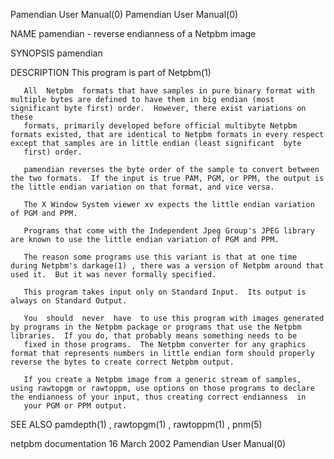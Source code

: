 Pamendian User Manual(0)                                                                                                                                                             Pamendian User Manual(0)



NAME
       pamendian - reverse endianness of a Netpbm image


SYNOPSIS
       pamendian


DESCRIPTION
       This program is part of Netpbm(1)

       All  Netpbm  formats that have samples in pure binary format with multiple bytes are defined to have them in big endian (most significant byte first) order.  However, there exist variations on these
       formats, primarily developed before official multibyte Netpbm formats existed, that are identical to Netpbm formats in every respect except that samples are in little endian (least significant  byte
       first) order.

       pamendian reverses the byte order of the sample to convert between the two formats.  If the input is true PAM, PGM, or PPM, the output is the little endian variation on that format, and vice versa.

       The X Window System viewer xv expects the little endian variation of PGM and PPM.

       Programs that come with the Independent Jpeg Group's JPEG library are known to use the little endian variation of PGM and PPM.

       The reason some programs use this variant is that at one time during Netpbm's darkage(1) , there was a version of Netpbm around that used it.  But it was never formally specified.

       This program takes input only on Standard Input.  Its output is always on Standard Output.

       You  should  never  have  to use this program with images generated by programs in the Netpbm package or programs that use the Netpbm libraries.  If you do, that probably means something needs to be
       fixed in those programs.  The Netpbm converter for any graphics format that represents numbers in little endian form should properly reverse the bytes to create correct Netpbm output.

       If you create a Netpbm image from a generic stream of samples, using rawtopgm or rawtoppm, use options on those programs to declare the endianness of your input, thus creating correct endianness  in
       your PGM or PPM output.


SEE ALSO
       pamdepth(1) , rawtopgm(1) , rawtoppm(1) , pnm(5)



netpbm documentation                                                                            16 March 2002                                                                        Pamendian User Manual(0)

